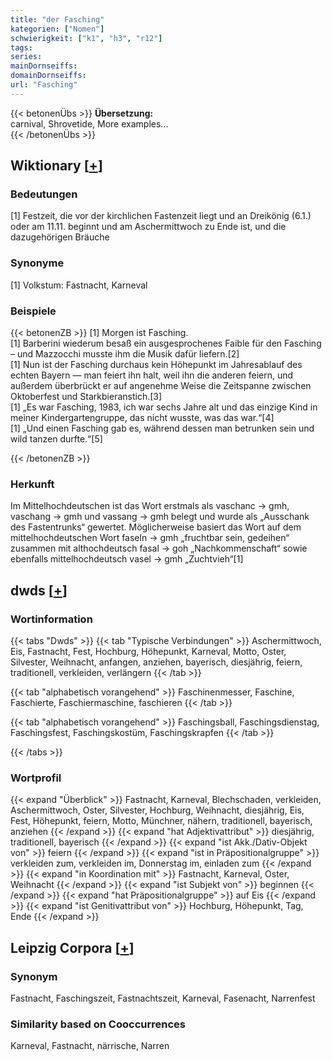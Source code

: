 ```yaml
---
title: "der Fasching"
kategorien: ["Nomen"]
schwierigkeit: ["k1", "h3", "r12"]
tags:
series:
mainDornseiffs:
domainDornseiffs:
url: "Fasching"
---
```


{{< betonenÜbs >}}
**Übersetzung:**  
carnival, Shrovetide, More examples...  
{{< /betonenÜbs >}}

## Wiktionary [[+](https://de.wiktionary.org/wiki/Fasching)]

### Bedeutungen
[1] Festzeit, die vor der kirchlichen Fastenzeit liegt und an Dreikönig (6.1.) oder am 11.11. beginnt und am Aschermittwoch zu Ende ist, und die dazugehörigen Bräuche  

### Synonyme
[1] Volkstum: Fastnacht, Karneval  

### Beispiele
{{< betonenZB >}}
[1] Morgen ist Fasching.  
[1] Barberini wiederum besaß ein ausgesprochenes Faible für den Fasching – und Mazzocchi musste ihm die Musik dafür liefern.[2]  
[1] Nun ist der Fasching durchaus kein Höhepunkt im Jahresablauf des echten Bayern — man feiert ihn halt, weil ihn die anderen feiern, und außerdem überbrückt er auf angenehme Weise die Zeitspanne zwischen Oktoberfest und Starkbieranstich.[3]  
[1] „Es war Fasching, 1983, ich war sechs Jahre alt und das einzige Kind in meiner Kindergartengruppe, das nicht wusste, was das war.“[4]  
[1] „Und einen Fasching gab es, während dessen man betrunken sein und wild tanzen durfte.“[5]  

{{< /betonenZB >}}
### Herkunft
Im Mittelhochdeutschen ist das Wort erstmals als vaschanc → gmh, vaschang → gmh und vassang → gmh belegt und wurde als „Ausschank des Fastentrunks“ gewertet. Möglicherweise basiert das Wort auf dem mittelhochdeutschen Wort faseln → gmh „fruchtbar sein, gedeihen“ zusammen mit althochdeutsch fasal → goh „Nachkommenschaft“ sowie ebenfalls mittelhochdeutsch vasel → gmh „Zuchtvieh“[1]  



## dwds [[+](https://www.dwds.de/wb/Fasching)]

### Wortinformation
{{< tabs "Dwds" >}}
{{< tab "Typische Verbindungen" >}}
Aschermittwoch, Eis, Fastnacht, Fest, Hochburg, Höhepunkt, Karneval, Motto, Oster, Silvester, Weihnacht, anfangen, anziehen, bayerisch, diesjährig, feiern, traditionell, verkleiden, verlängern
{{< /tab >}}

{{< tab "alphabetisch vorangehend" >}}
Faschinenmesser, Faschine, Faschierte, Faschiermaschine, faschieren
{{< /tab >}}

{{< tab "alphabetisch vorangehend" >}}
Faschingsball, Faschingsdienstag, Faschingsfest, Faschingskostüm, Faschingskrapfen
{{< /tab >}}

{{< /tabs >}}

### Wortprofil
{{< expand "Überblick" >}} Fastnacht, Karneval, Blechschaden, verkleiden, Aschermittwoch, Oster, Silvester, Hochburg, Weihnacht, diesjährig, Eis, Fest, Höhepunkt, feiern, Motto, Münchner, nähern, traditionell, bayerisch, anziehen {{< /expand >}}
{{< expand "hat Adjektivattribut" >}} diesjährig, traditionell, bayerisch {{< /expand >}}
{{< expand "ist Akk./Dativ-Objekt von" >}} feiern {{< /expand >}}
{{< expand "ist in Präpositionalgruppe" >}} verkleiden zum, verkleiden im, Donnerstag im, einladen zum {{< /expand >}}
{{< expand "in Koordination mit" >}} Fastnacht, Karneval, Oster, Weihnacht {{< /expand >}}
{{< expand "ist Subjekt von" >}} beginnen {{< /expand >}}
{{< expand "hat Präpositionalgruppe" >}} auf Eis {{< /expand >}}
{{< expand "ist Genitivattribut von" >}} Hochburg, Höhepunkt, Tag, Ende {{< /expand >}}

## Leipzig Corpora [[+](https://corpora.uni-leipzig.de/en/res?word=Fasching&corpusId=deu_newscrawl-public_2018)]


### Synonym
Fastnacht, Faschingszeit, Fastnachtszeit, Karneval, Fasenacht, Narrenfest


### Similarity based on Cooccurrences
Karneval, Fastnacht, närrische, Narren

